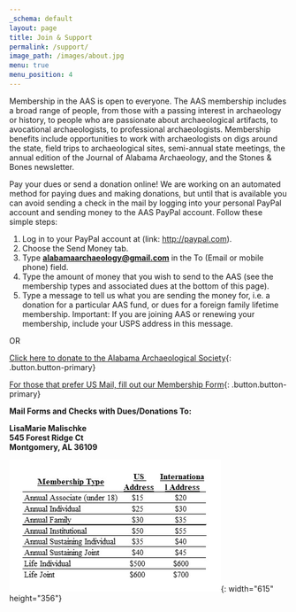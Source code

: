 ```yaml
---
_schema: default
layout: page
title: Join & Support
permalink: /support/
image_path: /images/about.jpg
menu: true
menu_position: 4
---
```

Membership in the AAS is open to everyone. The AAS membership includes a broad range of people, from those with a passing interest in archaeology or history, to people who are passionate about archaeological artifacts, to avocational archaeologists, to professional archaeologists. Membership benefits include opportunities to work with archaeologists on digs around the state, field trips to archaeological sites, semi-annual state meetings, the annual edition of the Journal of Alabama Archaeology, and the Stones & Bones newsletter.

Pay your dues or send a donation online! We are working on an automated method for paying dues and making donations, but until that is available you can avoid sending a check in the mail by logging into your personal PayPal account and sending money to the AAS PayPal account. Follow these simple steps:

1. Log in to your PayPal account at (link: http://paypal.com).
2. Choose the Send Money tab.
3. Type **alabamaarchaeology@gmail.com** in the To (Email or mobile phone) field.
4. Type the amount of money that you wish to send to the AAS (see the membership types and associated dues at the bottom of this page).
5. Type a message to tell us what you are sending the money for, i.e. a donation for a particular AAS fund, or dues for a foreign family lifetime membership. Important: If you are joining AAS or renewing your membership, include your USPS address in this message.

OR

[Click here to donate to the Alabama Archaeological Society](https://www.paypal.com/donate?hosted_button_id=NBWBNPH3JP6GY){: .button.button-primary}

[For those that prefer US Mail, fill out our Membership Form](/uploads/2023-Alabama-Archaeology-Society-Membership-Form.pdf){: .button.button-primary}

**Mail Forms and Checks with Dues/Donations To:**

**LisaMarie Malischke<br>545 Forest Ridge Ct<br>Montgomery, AL 36109**<br>

![](/uploads/aas-dues-table-1.jpg){: width="615" height="356"}

<div>&nbsp;</div>